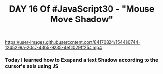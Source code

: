 <h1 align="center">DAY 16 Of #JavaScript30 - "Mouse Move Shadow"</h1>
<br>

https://user-images.githubusercontent.com/84170824/154480744-1245299a-20c7-43b5-9235-4efd029ff254.mp4


<h3> Today I learned how to Exapand a text Shadow according to the cursor's axis using JS</h3>
